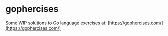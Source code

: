 # gophercises

Some WIP solutions to Go language exercises at: [https://gophercises.com/](https://gophercises.com/)
